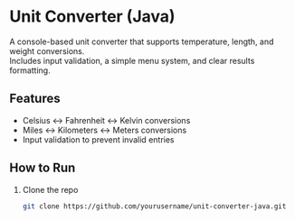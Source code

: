 # Unit Converter (Java)

A console-based unit converter that supports temperature, length, and weight conversions.  
Includes input validation, a simple menu system, and clear results formatting.  

## Features
- Celsius ↔ Fahrenheit ↔ Kelvin conversions  
- Miles ↔ Kilometers ↔ Meters conversions  
- Input validation to prevent invalid entries  

## How to Run
1. Clone the repo
   ```bash
   git clone https://github.com/yourusername/unit-converter-java.git
